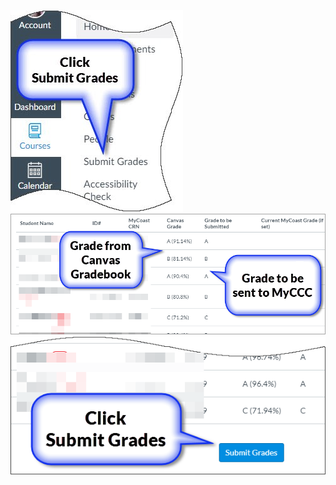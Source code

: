 ![Launch App](/screenshots/pic1.png "Optional Title")
![Review Grades](/screenshots/pic2.png "Optional Title")
![Submit Grades](/screenshots/pic3.png "Optional Title")